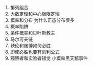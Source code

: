 1. 排列组合
2. 大数定理和中心极限定理
3. 概率和分布 为什么正态分布很多
4. 概率陷阱
5. 条件概率和贝叶斯教主
6. 马尔可夫链
7. 鞅伦和赌博如何必胜
8. 即使必胜也要有凯利公式
9. 观察者和实验者错觉 小概率黑天鹅事件

